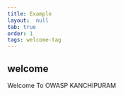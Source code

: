 ```yaml
---
title: Example
layout:  null
tab: true
order: 1
tags: welcome-tag
---
```


## welcome

Welcome To OWASP KANCHIPURAM
